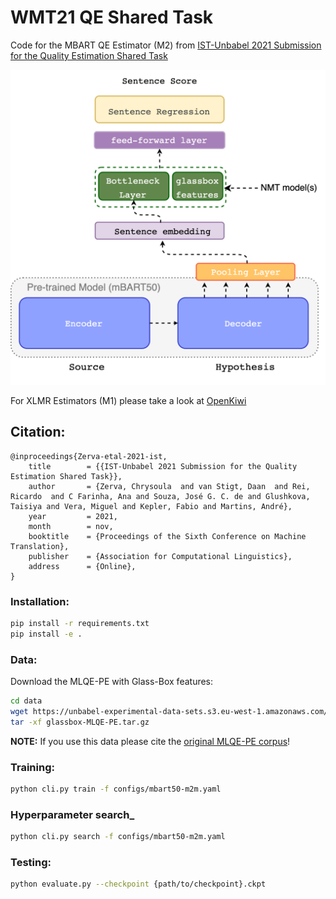 # WMT21 QE Shared Task

Code for the MBART QE Estimator (M2) from [IST-Unbabel 2021 Submission for the Quality Estimation Shared Task]()

![nmt-model](images/m2-upd.png)

For XLMR Estimators (M1) please take a look at [OpenKiwi](https://github.com/Unbabel/OpenKiwi)

## Citation:

```
@inproceedings{Zerva-etal-2021-ist,
	title        = {{IST-Unbabel 2021 Submission for the Quality Estimation Shared Task}},
	author       = {Zerva, Chrysoula  and van Stigt, Daan  and Rei, Ricardo  and C Farinha, Ana and Souza, José G. C. de and Glushkova, Taisiya and Vera, Miguel and Kepler, Fabio and Martins, André},
	year         = 2021,
	month        = nov,
	booktitle    = {Proceedings of the Sixth Conference on Machine Translation},
	publisher    = {Association for Computational Linguistics},
	address      = {Online},
}
```

### Installation:

```bash
pip install -r requirements.txt
pip install -e .
```

### Data:
Download the MLQE-PE with Glass-Box features:

```bash
cd data
wget https://unbabel-experimental-data-sets.s3.eu-west-1.amazonaws.com/wmt21/glassbox-MLQE-PE.tar.gz
tar -xf glassbox-MLQE-PE.tar.gz
```

**NOTE:**
If you use this data please cite the [original MLQE-PE corpus](https://github.com/sheffieldnlp/mlqe-pe)!

### Training:

```bash
python cli.py train -f configs/mbart50-m2m.yaml
```

### Hyperparameter search_

```bash
python cli.py search -f configs/mbart50-m2m.yaml
```

### Testing:

```bash
python evaluate.py --checkpoint {path/to/checkpoint}.ckpt
```